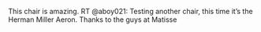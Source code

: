 <!--
id: 242297761
link: http://kevinisom.info/post/242297761/this-chair-is-amazing-rt-aboy021-testing
slug: this-chair-is-amazing-rt-aboy021-testing
date: Fri Nov 13 2009 19:10:07 GMT+1300 (NZDT)
raw: {"blog_name":"kevinisom","id":242297761,"post_url":"http://kevinisom.info/post/242297761/this-chair-is-amazing-rt-aboy021-testing","slug":"this-chair-is-amazing-rt-aboy021-testing","type":"text","date":"2009-11-13 06:10:07 GMT","timestamp":1258092607,"state":"published","format":"html","reblog_key":"nZntK1o5","tags":[],"short_url":"http://tmblr.co/Zw68YyESIkX","highlighted":[],"feed_item":"http://twitter.com/kev_nz/statuses/5671739519","from_feed_id":"650289","note_count":0,"title":null,"body":"<p>This chair is amazing. RT @aboy021: Testing another chair, this time it&#8217;s the Herman Miller Aeron. Thanks to the guys at Matisse</p>"}
publish: 2009-11-013
tags: 
title: null
-->


This chair is amazing. RT @aboy021: Testing another chair, this time
it’s the Herman Miller Aeron. Thanks to the guys at Matisse


